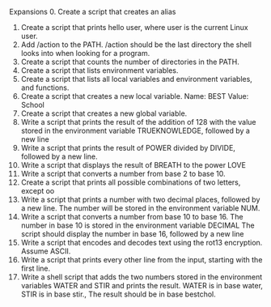 Expansions
0. Create a script that creates an alias
1. Create a script that prints hello user, where user is the current Linux user.
2. Add /action to the PATH. /action should be the last directory the shell looks into when looking for a program.
3. Create a script that counts the number of directories in the PATH.
4. Create a script that lists environment variables.
5. Create a script that lists all local variables and environment variables, and functions.
6. Create a script that creates a new local variable. Name: BEST Value: School
7. Create a script that creates a new global variable.
8. Write a script that prints the result of the addition of 128 with the value stored in the environment variable TRUEKNOWLEDGE, followed by a new line
9. Write a script that prints the result of POWER divided by DIVIDE, followed by a new line.
10. Write a script that displays the result of BREATH to the power LOVE
11. Write a script that converts a number from base 2 to base 10.
12. Create a script that prints all possible combinations of two letters, except oo
13. Write a script that prints a number with two decimal places, followed by a new line. The number will be stored in the environment variable NUM.
14. Write a script that converts a number from base 10 to base 16. The number in base 10 is stored in the environment variable DECIMAL The script should display the number in base 16, followed by a new line
15. Write a script that encodes and decodes text using the rot13 encryption. Assume ASCII.
16. Write a script that prints every other line from the input, starting with the first line.
17. Write a shell script that adds the two numbers stored in the environment variables WATER and STIR and prints the result. WATER is in base water, STIR is in base stir., The result should be in base bestchol.